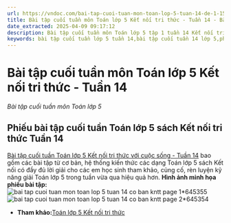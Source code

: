 ```yaml
---
url: https://vndoc.com/bai-tap-cuoi-tuan-mon-toan-lop-5-tuan-14-de-1-156603
title: Bài tập cuối tuần môn Toán lớp 5 Kết nối tri thức - Tuần 14 - Bài tập cuối tuần môn Toán lớp 5 - VnDoc.com
date_extracted: 2025-04-09 09:17:12
description: Bài tập cuối tuần môn Toán lớp 5 tập 1 tuần 14 Kết nối tri thức bao gồm lớp giải chi tiết cho từng bài tập giúp các em học sinh ôn tập, nâng cao kỹ năng giải Toán.
keywords: bài tập cuối tuần lớp 5 tuần 14,bài tập cuối tuần 14 lớp 5,phiếu bài tập toán tuần 14 lớp 5,Bài tập cuối tuần môn Toán lớp 5 Kết nối,giải Toán lớp 5,giải bài tập toán 5,toán lớp 5,bài tập toán lớp 5,bài tập toán lớp 5 tuần 14 kết nối tri thức,Đề kiểm tra cuối tuần Toán lớp 5 Kết nối,Bài tập cuối tuần Toán lớp 5 sách Kết nối tri thức tuần 14
---
```


# Bài tập cuối tuần môn Toán lớp 5 Kết nối tri thức - Tuần 14
 _Bài tập cuối tuần môn Toán lớp 5_
## **Phiếu bài tập cuối tuần Toán lớp 5 sách Kết nối tri thức Tuần 14**
[Bài tập cuối tuần Toán lớp 5 Kết nối tri thức với cuộc sống - Tuần 14](<https://vndoc.com/bai-tap-cuoi-tuan-mon-toan-lop-5-tuan-14-de-1-156603>) bao gồm các bài tập từ cơ bản, hệ thống kiến thức các dạng Toán lớp 5  sách Kết nối có đầy đủ lời giải cho các em học sinh tham khảo, củng cố, rèn luyện kỹ năng giải Toán lớp 5 trong tuần vừa qua hiệu quả hơn.
**Hình ảnh minh họa phiếu bài tập:**
![bai tap cuoi tuan mon toan lop 5 tuan 14 co ban kntt page 1*645355](https://i.vdoc.vn/data/image/2024/11/22/bai-tap-cuoi-tuan-mon-toan-lop-5-tuan-14-co-ban-kntt-page-1.jpg)![bai tap cuoi tuan mon toan lop 5 tuan 14 co ban kntt page 2*645354](https://i.vdoc.vn/data/image/2024/11/22/bai-tap-cuoi-tuan-mon-toan-lop-5-tuan-14-co-ban-kntt-page-2.jpg)
  * **Tham khảo:**[Toán lớp 5 Kết nối tri thức](<https://vndoc.com/toan-lop-5-ket-noi-tri-thuc>)

